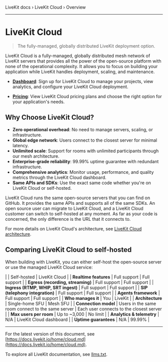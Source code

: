 LiveKit docs › LiveKit Cloud › Overview

---

# LiveKit Cloud

> The fully-managed, globally distributed LiveKit deployment option.

LiveKit Cloud is a fully-managed, globally distributed mesh network of LiveKit servers that provides all the power of the open-source platform with none of the operational complexity. It allows you to focus on building your application while LiveKit handles deployment, scaling, and maintenance.

- **[Dashboard](https://cloud.livekit.io)**: Sign up for LiveKit Cloud to manage your projects, view analytics, and configure your LiveKit Cloud deployment.

- **[Pricing](https://livekit.io/pricing)**: View LiveKit Cloud pricing plans and choose the right option for your application's needs.

## Why Choose LiveKit Cloud?

- **Zero operational overhead**: No need to manage servers, scaling, or infrastructure.
- **Global edge network**: Users connect to the closest server for minimal latency.
- **Unlimited scale**: Support for rooms with unlimited participants through our mesh architecture.
- **Enterprise-grade reliability**: 99.99% uptime guarantee with redundant infrastructure.
- **Comprehensive analytics**: Monitor usage, performance, and quality metrics through the LiveKit Cloud dashboard.
- **Same APIs and SDKs**: Use the exact same code whether you're on LiveKit Cloud or self-hosted.

LiveKit Cloud runs the same open-source servers that you can find on GitHub. It provides the same APIs and supports all of the same SDKs. An open source user can migrate to LiveKit Cloud, and a LiveKit Cloud customer can switch to self-hosted at any moment. As far as your code is concerned, the only difference is the URL that it connects to.

For more details on LiveKit Cloud's architecture, see [LiveKit Cloud architecture](https://docs.livekit.io/home/cloud/architecture.md).

## Comparing LiveKit Cloud to self-hosted

When building with LiveKit, you can either self-host the open-source server or use the managed LiveKit Cloud service:

|  | Self-hosted | LiveKit Cloud |
| **Realtime features** | Full support | Full support |
| **Egress (recording, streaming)** | Full support | Full support |
| **Ingress (RTMP, WHIP, SRT ingest)** | Full support | Full support |
| **SIP (telephony integration)** | Full support | Full support |
| **Agents framework** | Full support | Full support |
| **Who manages it** | You | LiveKit |
| **Architecture** | Single-home SFU | Mesh SFU |
| **Connection model** | Users in the same room connect to the same server | Each user connects to the closest server |
| **Max users per room** | Up to ~3,000 | No limit |
| **Analytics & telemetry** | N/A | LiveKit Cloud dashboard |
| **Uptime guarantees** | N/A | 99.99% |

---


For the latest version of this document, see [https://docs.livekit.io/home/cloud.md](https://docs.livekit.io/home/cloud.md).

To explore all LiveKit documentation, see [llms.txt](https://docs.livekit.io/llms.txt).
